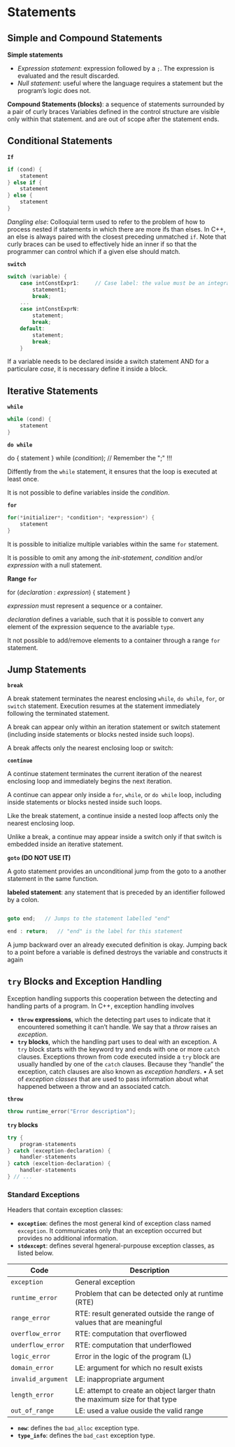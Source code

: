 # Statements

## Simple and Compound Statements

**Simple statements**
* *Expression statement*: expression followed by a `;`. The expression is evaluated and the result discarded. 
* *Null statement*: useful where the language requires a statement but the program’s logic does not.

**Compound Statements (blocks)**: a sequence of statements surrounded by a pair of curly braces Variables defined in the control structure are visible only within that statement. and are out of scope after the statement ends.

## Conditional Statements

**`If`**

```c++
if (cond) {
	statement
} else if {
	statement 
} else {
	statement
}
```

*Dangling else*: Colloquial term used to refer to the problem of how to process nested if statements in which there are more ifs than elses. In C++, an else is
always paired with the closest preceding unmatched `if`. Note that curly braces can be used to effectively hide an inner if so that the programmer can control
which if a given else should match.

**`switch`**

```c++
switch (variable) {
	case intConstExpr1: 	// Case label: the value must be an integral constant expression
		statement1;
		break;
	...
	case intConstExprN:
		statement;
		break;
	default:
		statement;
		break;
	}
```

If a variable needs to be declared inside a switch statement AND for a particulare *case*, it is necessary define it inside a block.

## Iterative Statements

**`while`**

```c++
while (cond) {
    statement
}
```

**`do while`**

do { 
    statement
} while (*condition*);      // Remember the ";" !!!

Diffently from the `while` statement, it ensures that the loop is executed at least once.

It is not possible to define variables inside the *condition*.

**`for`**

```c++
for(*initializer*; *condition*; *expression*) {
    statement
}
```

It is possible to initialize multiple variables within the same `for` statement.

It is possible to omit any among the *init-statement*, *condition* and/or *expression* with a null statement.

**Range `for`**

for (*declaration* : *expression*) {
    statement
}

*expression* must represent a sequence or a container.

*declaration* defines a variable, such that it is  possible to convert any element of the expression sequence to the avariable `type`.

It not possible to add/remove elements to a container through  a range `for` statement.

## Jump Statements

**`break`**

A break statement terminates the nearest enclosing `while`, `do while`, `for`, or `switch` statement. Execution resumes at the statement immediately following the terminated statement.

A break can appear only within an iteration statement or switch statement (including inside statements or blocks nested inside such loops).

A break affects only the nearest enclosing loop or switch:

**`continue`**

A continue statement terminates the current iteration of the nearest enclosing loop and immediately begins the next iteration. 

A continue can appear only inside a `for`, `while`, or `do while` loop, including inside statements or blocks nested inside
such loops.

Like the break statement, a continue inside a nested loop affects only the nearest enclosing loop.

Unlike a break, a continue may appear inside a switch only if that switch is embedded inside an iterative statement.

**`goto` (DO NOT USE IT)**

A goto statement provides an unconditional jump from the goto to a another statement in the same function.

**labeled statement**: any statement that is preceded by an identifier followed by a colon.

```c++

goto end;	// Jumps to the statement labelled "end"

end : return; 	// "end" is the label for this statement
```

A jump backward over an already executed definition is okay. Jumping back to a
point before a variable is defined destroys the variable and constructs it again

## `try` Blocks and Exception Handling

Exception handling supports this cooperation between the detecting and handling parts of a program. In C++, exception handling involves
* **`throw` expressions**, which the detecting part uses to indicate that it encountered something it can’t handle. We say that a *throw* raises an *exception*.
* **`try` blocks**, which the handling part uses to deal with an exception. A `try` block starts with the keyword try and ends with one or more `catch` clauses. Exceptions thrown from code executed inside a `try` block are usually handled by one of the `catch` clauses. Because they “handle” the exception, catch clauses are also known as *exception handlers*.
• A set of *exception classes* that are used to pass information about what happened between a throw and an associated catch.

**`throw`**

```c++
throw runtime_error("Error description");
```

**`try` blocks**

```c++ 
try {
	program-statements
} catch (exception-declaration) {
	handler-statements
} catch (exceltion-declaration) {
	handler-statements
} // ...
```

### Standard Exceptions

Headers that contain exception classes:
* **`exception`**: defines the most general kind of exception class named `exception`. It communicates only that an exception occurred but provides no additional information.
* **`stdexcept`**: defines several hgeneral-purpouse exception classes, as listed below.

| Code 					| Description																	|
| --------------------- | ----------------------------------------------------------------------------- |
| `exception`			| General exception																|
| `runtime_error`		| Problem that can be detected only at runtime (RTE)							|
| `range_error`			| RTE: result generated outside the range of values that are meaningful			|
| `overflow_error`		| RTE: computation that overflowed												|
| `underflow_error`		| RTE: computation that underflowed												|
| `logic_error`			| Error in the logic of the program (L)											|
| `domain_error`		| LE: argument for which no result exists										|
| `invalid_argument`	| LE: inappropriate argument													|
| `length_error`		| LE: attempt to create an object larger thatn the maximum size for that type	|
| `out_of_range`		| LE: used a value ouside the valid range										|


* **`new`**: defines the `bad_alloc` exception type.
* **`type_info`**: defines the `bad_cast` exception type.
